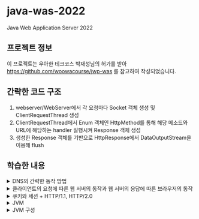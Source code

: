 # java-was-2022
Java Web Application Server 2022


## 프로젝트 정보 

이 프로젝트는 우아한 테크코스 박재성님의 허가를 받아 https://github.com/woowacourse/jwp-was 
를 참고하여 작성되었습니다.

## 간략한 코드 구조
1. webserver/WebServer에서 각 요청마다 Socket 객체 생성 및 ClientRequestThread 생성
2. ClientRequestThread에서 Enum 객체인 HttpMethod를 통해 해당 메소드와 URL에 해당하는 handler 실행시켜 Response 객체 생성
3. 생성한 Response 객체를 기반으로 HttpResponse에서 DataOutputStream을 이용해 flush

## 학습한 내용
<details>
<summary>DNS의 간략한 동작 방법</summary>
<div markdown="1">

1. 검색 창에 www.naver.com 입력 후 엔터 탁
2. 브라우저와 운영체제는 먼저 www.naver.com 의 IP 주소가 캐싱되어 있는지 체크
3. 캐싱되어 있지 않다면 Resolver를 통해 Root DNS 서버의 IP 주소를 획득
    1. Resolver는 주로 ISP(Internet Service Provider, ex. KT, SKT, U+..)로 Root DNS 서버의 주소를 알고 있음
4.  Root를 통해  Resolver로 Top-level DNS 서버의 주소를 획득
    1. 2가지 방식 존재
        1. Root가 직접 하위 서버에 쿼리를 날려 최종 목표 IP 주소를 Resolver에게 전달하는 방식
            1. Root 서버는 전 세계 13개 뿐이므로 많은 부하가 발생 - 이 방법은 사용 되지 않음
        2. Resolver가 각 서버에서 반환하는 주소로 직접 쿼리를 날려 최종 IP 주소 획득 - 현재 사용하는 방법, 즉 아래 설명된 방법
5. Top-level DNS 서버를 통해 다시 Resolver로 authoritative name server 주소 획득
6. Authoritative name server를 통해 www.naver.com의 IP 주소 획득 가능
    1. 일반적으로 한 Domain Name의 IP를 여러 authoritative name server가 가지고 있는 형태 (in case of failure)
7. 획득한 IP 주소를 이용해 사용자 request 전송 및 IP 주소 캐싱

</div>
</details>

<details>
<summary>클라이언트의 요청에 따른 웹 서버의 동작과 웹 서버의 응답에 따른 브라우저의 동작</summary>
<div markdown="1">
 
* 클라이언트가 주소 창에 localhost:8080/index.html이라는 URI를 입력
  * URI = URL + URN, URL은 localhost:8080 - resource의 위치, URN은 index.html - resource의 이름을 의미
  * 즉 URI는 URL과 URN을 통합한 것으로 특정 위치의 특정 파일을 의미, ex. localhost:8080의 index.html
* 웹 서버는 요청을 받고, 해당 위치에 파일이 존재하면 응답의 body에 해당 파일을 바이트로 변환해 첨부함
* 클라이언트는 body에 첨부된 파일을 받은 후, 만약 html 파일이 참조하는 css, js 등의 파일이 있는 경우, 해당 경로로 다시 웹 서버에 요청을 전송
* 웹 서버는 요청을 받고, 다시 요청에 명시된 경로에 있는 파일을 반환 -> 즉 한 개의 html 파일을 렌더링 하기 위해 여러 개의 요청을 처리함
* 클라이언트는, 만약 요청한 자원을 받지 못하면 서버로 몇 차례 반복적으로 자원을 요청함(브라우저의 기능)

* 웹 서버가 반환하는 response status에 따른 웹 브라우저는 동적으로 반응함
  * 예를 들어, response status 302 FOUND는 요청한 resource가 Location 헤더에 명시된 위치로 이동됐음을 의미함. 따라서 웹 브라우저는 자동으로 웹 서버에 Location에 명시된 위치로 다시 요청을 전송함

</div>
</details>

<details>
<summary>쿠키와 세션 + HTTP/1.1, HTTP/2.0</summary>
<div markdown="1">

* 쿠키는 클라이언트가 매 요청마다 서버로 전송해야 하는 정보를 파일의 형태로 기록한 것
* 쿠키 생성의 주체는 서버로, response header에 Set-Cookie라는 항목에 key-value 값을 넣어 해당 값으로 쿠키를 생성하라고 클라이언트에게 지시함 
    * 이후, 클라이언트는 생성한 쿠키를 매 요청마다 request header에 Cookie라는 항목에 첨부해 서버로 전송함
    * 쿠키는 주로 브라우저에 의해 저장되고 관리됨(주로 SQLite 사용)
* 세션의 경우, 클라이언트와 서버 간의 논리적 연결
    * 세션은 서버와 연결된 클라이언트 수 만큼 생성됨 
    * 세션을 이용해 stateless한 http 프로토콜을 stateful한 것처럼 보이게 할 수 있음
    * 주로 쿠키를 세션과 함께 이용
        * 주로 In-memory 기반 DB에 필요한 정보를 포함한 세션을 저장하고, 쿠키에 세션 ID를 담아 매 요청마다 클라이언트에 대한 세션이 존재하는지 확인하는 식으로 stateful한 동작 구조 
* HTTP/1.1은 pipeline, HTTP/2.0은 병렬처리를 지원함
    * HTTP/1.0은 모든 요소(html, css, js..)가 모여야 렌더링함
    * pipeline은 모두 모이지 않아도 순차적으로 렌더링하기 때문에 더 효율적
    * 병렬처리는 렌더링하기 위해 필요한 요소를 동시에 요청할 수 있음

</div>
</details>


<details>
<summary>JVM</summary>
<div markdown="1">

* 바이트 코드로 변환된 자바 프로그램을 실행하는 가상 머신
* JVM 자체는 지키도록 권장되는 specification, 실제로는 구현하기 나름
* JDK(Java Development Kit), JRE(Java Runtime Environment)와 한 세트, 별도로 설치하거나 그러지 않음
  * JDK: 개발을 위한 tool, 개발자가 사용
  * JRE: 자바 프로그램 실행을 위한 환경 제공
* 자바가 어느 환경에서든 실행될 수 있게 하는 핵심 기술(WORA - write once run anywhere)
  * C++의 경우, 실행되는 환경에 따라 컴파일되기 때문에 윈도우에서 컴파일한 결과물은 Linux에서 실행되지 않을 수 있음
  * 자바의 경우, 컴파일 시 바로 CPU가 실행할 수 있는 기계어로 변환되지 않고 우선적으로 JVM에 의해 바이트코드로 변환됨
  * JVM은 바이트코드를 CPU가 실행할 수 있는 기계어로 변환함
  * 이 과정을 통해 자바코드(바이트코드)는 JVM이 설치되어 있는 모든 환경에서 실행될 수 있음 - platform independent
  * 자바는 platform independent 하지만 JVM은 당연히 운영체제에 따라 여러가지 버전이 존재해야 함 
* JVM은 메모리에서 돌아가고, 하나의 자바 프로세스 당 하나의 JVM이 존재
* JVM은 non-daemon thread가 모두 종료되면 메모리에서 사라짐
  * JVM daemon thread는 백그라운드에서 돌아가는 우선 순위가 낮은 스레드로, 사용자의 애플리케이션을 보조하는 역할을 수행
  * 대표적으로 GC
  * 일반 스레드가 모두 종료되면 JVM이 할당 해제되는 것과 함께 daemon thread는 강제로 종료됨

</div>
</details>

<details>
<summary>JVM 구성</summary>
<div markdown="1">

* Class Loader
  * 3가지 작업 수행 - Loading, Linking, Initialization
    * Loading - 컴파일한 바이트 코드(.class)를 읽고 아래(binary) 데이터를 생성해 Runtime Data Area의 method area에 저장함
      * load한 클래스와 근접 부모 클래스의 FQCN(Fully Qualified Class Name - 패키지 경로를 포함한 클래스 이름)
      * load한 클래스가 클래스, 인터페이스, enum 중 어떤 것인지에 대한 정보
      * 제어자, 변수, 메소드에 대한 정보
      * 3가지 class loader
        * Boostrap class loader 
          * 모든 class loader의 부모
          * jre/lib/rt.jar(runtime java archive)에서 JVM을 구동하는데 필수적인 JDK 클래스 파일을 로딩함
          * 네이티브 언어로 구현됨
        * Extension class loader
          * jre/lib/ext의 클래스 파일을 로딩(TODO: 자세히 알아보기)
        * Application(System) class loader
          * application classpath의 클래스 파일을 로딩함
          * 간단히 말해서 개발자가 작성한 자바 코드의 클래스 파일을 로딩함
        * 4가지 Principle
          * Delegate Hierarchy Principle
            * 클래스 A를 로딩할 때, Application class loader에서 시작해 상위 class loader로 위임(Class -> Extension -> Bootstrap)
            * 최상위 class loader부터 클래스를 찾음 -> BootStrap에서 못 찾으면 Extension으로, 없으면 Class로, 최하위에서도 못 찾으면 ClassNotFoundException
            * Visibility, Uniquenessprinciple을 만족시키기 위함
          * Visibility Principle - 상위 class loader는 하위 class loader가 load한 클래스를 볼 수 없음, 반대는 가능
          * Uniqueness Principle - 상위 class loader가 load한 클래스를 하위 class loader가 중복으로 load 하지 말아야 함
          * No Unloading Principle - class loader는 load한 클래스를 unload할 수 없음, 대신 현재 class loader를 없애고 새롭게 생성은 가능
  * Linking
    * 3가지 단계
      * Verification
        * .class 파일의 유효성을 확인함
          * 코드가 Java Specification대로 작성되었는지?
          * JVM Specification에 맞는 컴파일러에 의해 생성되었는지?
        * class load process 중 제일 많은 시간 소요
      * Preparation
        * static 변수를 위한 메모리 공간을 할당하고 기본 값으로 초기화함
          * '기본 값'으로 초기화 함 -> static int a = 5;일때 5가 아니라 int의 기본 값인 0으로 초기화
      * Resolution
        * Symbolic reference를 method area에 있는 실제 주소로 변경
          * Symbolic reference - .class 파일에서 참조하고 있는 클래스의 이름만을 지칭하는 것, JVM에 올라가면 단순히 이름만 지칭하고 있는 참조에서 참조하고 있는 객체의 주소값으로 변경
  * Initialization
    * static 변수가 코드에서 정의한 값으로 초기화되고, static{} 블록 안의 코드가 실행됨

* JVM Memory
  * Method Area
    * Runtime Constant Pool(좀 더 알아보기)
      * string constant, numeric constant, class reference...
    * 메소드 정보(이름, 리턴 타입 등) + 코드
    * 멤버(필드) 변수
    * static 변수
    * JVM 안에서 공유됨
  * Heap
    * 런타임에 new 키워드로 생성된 객체 및 배열 저장
    * GC의 대상
    * JVM 안에서 공유됨
  * Stack
    * 각 메소드 호출 시 하나의 stack frame 할당됨
    * 메소드 안에서 선언되는 로컬 변수 저장
    * 메소드가 값을 리턴하거나(끝나거나) 예외가 발생할 때 stack frame 제거됨
    * 스레드 당 하나의 stack 할당
  * PC Register
    * context switch 발생 시, 어디까지 실행됐는지 process count를 저장
    * 스레드 당 하나 할당
  * Native Method Stack

</div>
</details>


